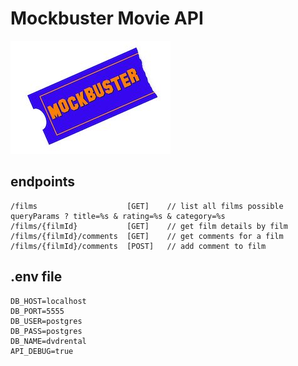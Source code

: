 # Mockbuster Movie API

![logo](./mockbuster-logo.jpeg)


## endpoints
```
/films                    [GET]    // list all films possible queryParams ? title=%s & rating=%s & category=%s  
/films/{filmId}           [GET]    // get film details by film
/films/{filmId}/comments  [GET]    // get comments for a film
/films/{filmId}/comments  [POST]   // add comment to film
```

## .env file
```dotenv
DB_HOST=localhost
DB_PORT=5555
DB_USER=postgres
DB_PASS=postgres
DB_NAME=dvdrental
API_DEBUG=true
```

